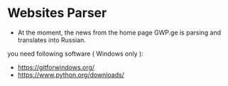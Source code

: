 # Websites Parser

- At the moment, the news from the home page GWP.ge is parsing and translates into Russian.

you need following software ( Windows only ):
 - https://gitforwindows.org/
 - https://www.python.org/downloads/


